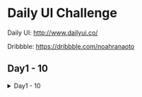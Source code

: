 # Daily UI Challenge

Daily UI: http://www.dailyui.co/

Dribbble: https://dribbble.com/noahranaoto

## Day1 - 10

<details>
<summary>Day1 - 10</summary>

### Day1

![Day1](https://github.com/noharanaoto/daily-ui/assets/65795161/2e2ad7b4-c550-46d8-98a7-6d30f4b8bea9)

### Day2

![Day2](https://github.com/noharanaoto/daily-ui/assets/65795161/257827fa-ede9-429d-be3b-6a27cec55a2b)


</details>
